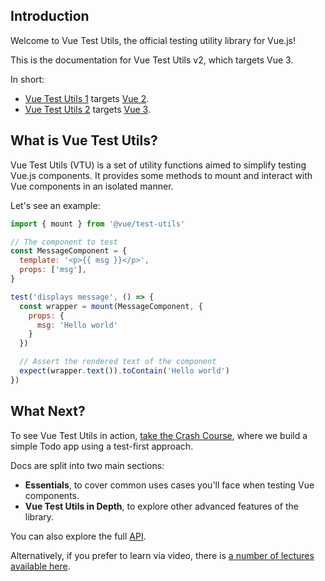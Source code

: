 ## Introduction

Welcome to Vue Test Utils, the official testing utility library for Vue.js!

<!-- content to be removed when we merge VTU repos -->
This is the documentation for Vue Test Utils v2, which targets Vue 3.

In short:
* [Vue Test Utils 1](https://github.com/vuejs/vue-test-utils/) targets [Vue 2](https://github.com/vuejs/vue/).
* [Vue Test Utils 2](https://github.com/vuejs/vue-test-utils-next/) targets [Vue 3](https://github.com/vuejs/vue-next/).

## What is Vue Test Utils?

Vue Test Utils (VTU) is a set of utility functions aimed to simplify testing Vue.js components. It provides some methods to mount and interact with Vue components in an isolated manner.

Let's see an example:

```js
import { mount } from '@vue/test-utils'

// The component to test
const MessageComponent = {
  template: '<p>{{ msg }}</p>',
  props: ['msg'],
}

test('displays message', () => {
  const wrapper = mount(MessageComponent, {
    props: {
      msg: 'Hello world'
    }
  })

  // Assert the rendered text of the component
  expect(wrapper.text()).toContain('Hello world')
})
```

## What Next?

To see Vue Test Utils in action, [take the Crash Course](./a-crash-course/), where we build a simple Todo app using a test-first approach.

Docs are split into two main sections:

* **Essentials**, to cover common uses cases you'll face when testing Vue components.
* **Vue Test Utils in Depth**, to explore other advanced features of the library.

You can also explore the full [API](../api/).

Alternatively, if you prefer to learn via video, there is [a number of lectures available here](https://www.youtube.com/playlist?list=PLC2LZCNWKL9ahK1IoODqYxKu5aA9T5IOA).

